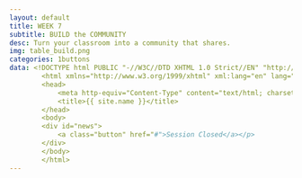```yaml
---
layout: default
title: WEEK 7
subtitle: BUILD the COMMUNITY
desc: Turn your classroom into a community that shares.
img: table_build.png
categories: 1buttons
data: <!DOCTYPE html PUBLIC "-//W3C//DTD XHTML 1.0 Strict//EN" "http://www.w3.org/TR/xhtml1/DTD/xhtml1-strict.dtd">
        <html xmlns="http://www.w3.org/1999/xhtml" xml:lang="en" lang="en">
        <head>
        	<meta http-equiv="Content-Type" content="text/html; charset=utf-8" />
        	<title>{{ site.name }}</title>
        </head>
        <body>
        <div id="news">
        	<a class="button" href="#">Session Closed</a></p>
        </div>
        </body>
        </html>
---
```

